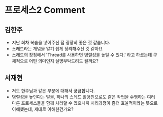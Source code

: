 # 프로세스2 Comment

## 김한주
- 지난 회차 복습을 넣어주신 점 굉장히 좋은 것 같습니다.
- 스레드라는 개념을 알기 쉽게 정리해주신 것 같아요
- 스레드의 장점에서 'Thread를 사용하면 병렬성을 높일 수 있다.' 라고 하셨는데 구체적으로 어떤 의미인지 설명부탁드려도 될까요?

## 서재현
- 저도 한주님과 같은 부분에 대해서 궁금합니다.
- 병렬성을 높인다는 말을, 하나의 스레드 활용만으로도 같은 작업을 수행하는 여러 다른 프로세스들을 함께 처리할 수 있으니까 처리과정이 좀더 효율적이라는 뜻으로 이해했는데, 제대로 이해한건가요?
